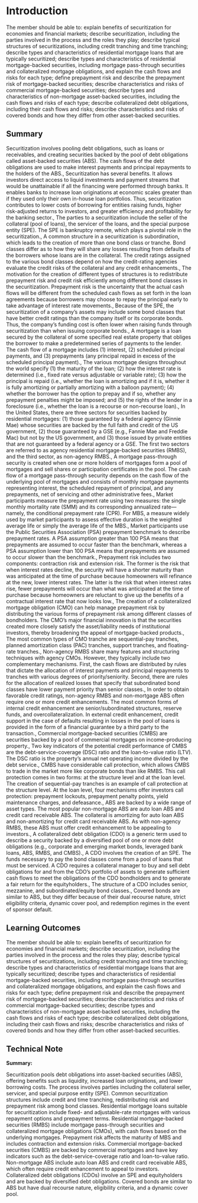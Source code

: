 # Introduction

The member should be able to: explain benefits of securitization for economies and financial markets; describe securitization, including the parties involved in the process and the roles they play; describe typical structures of securitizations, including credit tranching and time tranching; describe types and characteristics of residential mortgage loans that are typically securitized; describe types and characteristics of residential mortgage-backed securities, including mortgage pass-through securities and collateralized mortgage obligations, and explain the cash flows and risks for each type; define prepayment risk and describe the prepayment risk of mortgage-backed securities; describe characteristics and risks of commercial mortgage-backed securities; describe types and characteristics of non-mortgage asset-backed securities, including the cash flows and risks of each type; describe collateralized debt obligations, including their cash flows and risks; describe characteristics and risks of covered bonds and how they differ from other asset-backed securities.

## Summary

Securitization involves pooling debt obligations, such as loans or receivables, and creating securities backed by the pool of debt obligations called asset-backed securities (ABS). The cash flows of the debt obligations are used to make interest payments and principal repayments to the holders of the ABS., Securitization has several benefits. It allows investors direct access to liquid investments and payment streams that would be unattainable if all the financing were performed through banks. It enables banks to increase loan originations at economic scales greater than if they used only their own in-house loan portfolios. Thus, securitization contributes to lower costs of borrowing for entities raising funds, higher risk-adjusted returns to investors, and greater efficiency and profitability for the banking sector., The parties to a securitization include the seller of the collateral (pool of loans), the servicer of the loans, and the special purpose entity (SPE). The SPE is bankruptcy remote, which plays a pivotal role in the securitization., A common structure in a securitization is subordination, which leads to the creation of more than one bond class or tranche. Bond classes differ as to how they will share any losses resulting from defaults of the borrowers whose loans are in the collateral. The credit ratings assigned to the various bond classes depend on how the credit-rating agencies evaluate the credit risks of the collateral and any credit enhancements., The motivation for the creation of different types of structures is to redistribute prepayment risk and credit risk efficiently among different bond classes in the securitization. Prepayment risk is the uncertainty that the actual cash flows will be different from the scheduled cash flows as set forth in the loan agreements because borrowers may choose to repay the principal early to take advantage of interest rate movements., Because of the SPE, the securitization of a company’s assets may include some bond classes that have better credit ratings than the company itself or its corporate bonds. Thus, the company’s funding cost is often lower when raising funds through securitization than when issuing corporate bonds., A mortgage is a loan secured by the collateral of some specified real estate property that obliges the borrower to make a predetermined series of payments to the lender. The cash flow of a mortgage includes (1) interest, (2) scheduled principal payments, and (3) prepayments (any principal repaid in excess of the scheduled principal payment)., The various mortgage designs throughout the world specify (1) the maturity of the loan; (2) how the interest rate is determined (i.e., fixed rate versus adjustable or variable rate); (3) how the principal is repaid (i.e., whether the loan is amortizing and if it is, whether it is fully amortizing or partially amortizing with a balloon payment); (4) whether the borrower has the option to prepay and if so, whether any prepayment penalties might be imposed; and (5) the rights of the lender in a foreclosure (i.e., whether the loan is a recourse or non-recourse loan)., In the United States, there are three sectors for securities backed by residential mortgages: (1) those guaranteed by a federal agency (Ginnie Mae) whose securities are backed by the full faith and credit of the US government, (2) those guaranteed by a GSE (e.g., Fannie Mae and Freddie Mac) but not by the US government, and (3) those issued by private entities that are not guaranteed by a federal agency or a GSE. The first two sectors are referred to as agency residential mortgage-backed securities (RMBS), and the third sector, as non-agency RMBS., A mortgage pass-through security is created when one or more holders of mortgages form a pool of mortgages and sell shares or participation certificates in the pool. The cash flow of a mortgage pass-through security depends on the cash flow of the underlying pool of mortgages and consists of monthly mortgage payments representing interest, the scheduled repayment of principal, and any prepayments, net of servicing and other administrative fees., Market participants measure the prepayment rate using two measures: the single monthly mortality rate (SMM) and its corresponding annualized rate—namely, the conditional prepayment rate (CPR). For MBS, a measure widely used by market participants to assess effective duration is the weighted average life or simply the average life of the MBS., Market participants use the Public Securities Association (PSA) prepayment benchmark to describe prepayment rates. A PSA assumption greater than 100 PSA means that prepayments are assumed to occur faster than the benchmark, whereas a PSA assumption lower than 100 PSA means that prepayments are assumed to occur slower than the benchmark., Prepayment risk includes two components: contraction risk and extension risk. The former is the risk that when interest rates decline, the security will have a shorter maturity than was anticipated at the time of purchase because homeowners will refinance at the new, lower interest rates. The latter is the risk that when interest rates rise, fewer prepayments will occur than what was anticipated at the time of purchase because homeowners are reluctant to give up the benefits of a contractual interest rate that now looks low., The creation of a collateralized mortgage obligation (CMO) can help manage prepayment risk by distributing the various forms of prepayment risk among different classes of bondholders. The CMO’s major financial innovation is that the securities created more closely satisfy the asset/liability needs of institutional investors, thereby broadening the appeal of mortgage-backed products., The most common types of CMO tranche are sequential-pay tranches, planned amortization class (PAC) tranches, support tranches, and floating-rate tranches., Non-agency RMBS share many features and structuring techniques with agency CMOs. However, they typically include two complementary mechanisms. First, the cash flows are distributed by rules that dictate the allocation of interest payments and principal repayments to tranches with various degrees of priority/seniority. Second, there are rules for the allocation of realized losses that specify that subordinated bond classes have lower payment priority than senior classes., In order to obtain favorable credit ratings, non-agency RMBS and non-mortgage ABS often require one or more credit enhancements. The most common forms of internal credit enhancement are senior/subordinated structures, reserve funds, and overcollateralization. In external credit enhancement, credit support in the case of defaults resulting in losses in the pool of loans is provided in the form of a financial guarantee by a third party to the transaction., Commercial mortgage-backed securities (CMBS) are securities backed by a pool of commercial mortgages on income-producing property., Two key indicators of the potential credit performance of CMBS are the debt-service-coverage (DSC) ratio and the loan-to-value ratio (LTV). The DSC ratio is the property’s annual net operating income divided by the debt service., CMBS have considerable call protection, which allows CMBS to trade in the market more like corporate bonds than like RMBS. This call protection comes in two forms: at the structure level and at the loan level. The creation of sequential-pay tranches is an example of call protection at the structure level. At the loan level, four mechanisms offer investors call protection: prepayment lockouts, prepayment penalty points, yield maintenance charges, and defeasance., ABS are backed by a wide range of asset types. The most popular non-mortgage ABS are auto loan ABS and credit card receivable ABS. The collateral is amortizing for auto loan ABS and non-amortizing for credit card receivable ABS. As with non-agency RMBS, these ABS must offer credit enhancement to be appealing to investors., A collateralized debt obligation (CDO) is a generic term used to describe a security backed by a diversified pool of one or more debt obligations (e.g., corporate and emerging market bonds, leveraged bank loans, ABS, RMBS, and CMBS)., A CDO involves the creation of an SPE. The funds necessary to pay the bond classes come from a pool of loans that must be serviced. A CDO requires a collateral manager to buy and sell debt obligations for and from the CDO’s portfolio of assets to generate sufficient cash flows to meet the obligations of the CDO bondholders and to generate a fair return for the equityholders., The structure of a CDO includes senior, mezzanine, and subordinated/equity bond classes., Covered bonds are similar to ABS, but they differ because of their dual recourse nature, strict eligibility criteria, dynamic cover pool, and redemption regimes in the event of sponsor default.

## Learning Outcomes

The member should be able to: explain benefits of securitization for economies and financial markets; describe securitization, including the parties involved in the process and the roles they play; describe typical structures of securitizations, including credit tranching and time tranching; describe types and characteristics of residential mortgage loans that are typically securitized; describe types and characteristics of residential mortgage-backed securities, including mortgage pass-through securities and collateralized mortgage obligations, and explain the cash flows and risks for each type; define prepayment risk and describe the prepayment risk of mortgage-backed securities; describe characteristics and risks of commercial mortgage-backed securities; describe types and characteristics of non-mortgage asset-backed securities, including the cash flows and risks of each type; describe collateralized debt obligations, including their cash flows and risks; describe characteristics and risks of covered bonds and how they differ from other asset-backed securities.

## Technical Note

**Summary:**

Securitization pools debt obligations into asset-backed securities (ABS), offering benefits such as liquidity, increased loan originations, and lower borrowing costs. The process involves parties including the collateral seller, servicer, and special purpose entity (SPE). Common securitization structures include credit and time tranching, redistributing risk and prepayment risk among bond classes. Residential mortgage loans suitable for securitization include fixed- and adjustable-rate mortgages with various repayment options and prepayment terms. Residential mortgage-backed securities (RMBS) include mortgage pass-through securities and collateralized mortgage obligations (CMOs), with cash flows based on the underlying mortgages. Prepayment risk affects the maturity of MBS and includes contraction and extension risks. Commercial mortgage-backed securities (CMBS) are backed by commercial mortgages and have key indicators such as the debt-service-coverage ratio and loan-to-value ratio. Non-mortgage ABS include auto loan ABS and credit card receivable ABS, which often require credit enhancement to appeal to investors. Collateralized debt obligations (CDOs) involve an SPE and equityholders and are backed by diversified debt obligations. Covered bonds are similar to ABS but have dual recourse nature, eligibility criteria, and a dynamic cover pool.